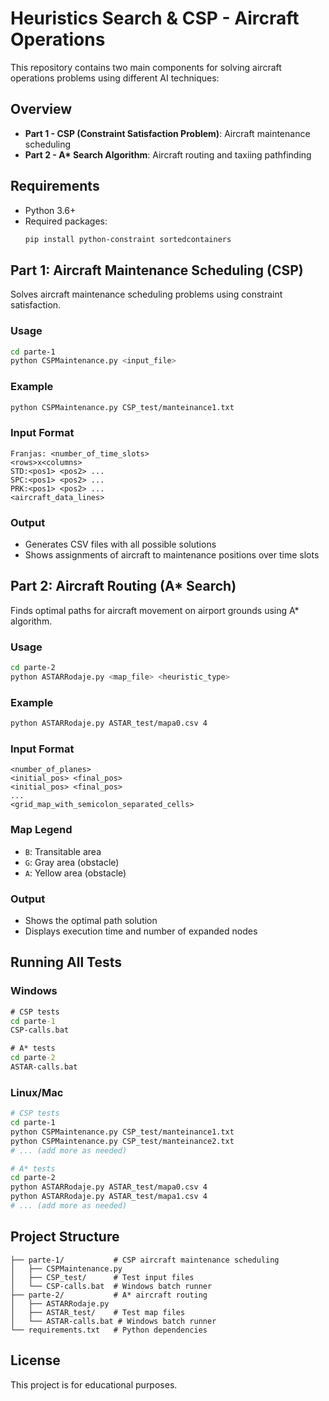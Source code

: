 # Heuristics Search & CSP - Aircraft Operations

This repository contains two main components for solving aircraft operations problems using different AI techniques:

## Overview

- **Part 1 - CSP (Constraint Satisfaction Problem)**: Aircraft maintenance scheduling
- **Part 2 - A\* Search Algorithm**: Aircraft routing and taxiing pathfinding

## Requirements

- Python 3.6+
- Required packages:
  ```bash
  pip install python-constraint sortedcontainers
  ```

## Part 1: Aircraft Maintenance Scheduling (CSP)

Solves aircraft maintenance scheduling problems using constraint satisfaction.

### Usage
```bash
cd parte-1
python CSPMaintenance.py <input_file>
```

### Example
```bash
python CSPMaintenance.py CSP_test/manteinance1.txt
```

### Input Format
```
Franjas: <number_of_time_slots>
<rows>x<columns>
STD:<pos1> <pos2> ...
SPC:<pos1> <pos2> ...
PRK:<pos1> <pos2> ...
<aircraft_data_lines>
```

### Output
- Generates CSV files with all possible solutions
- Shows assignments of aircraft to maintenance positions over time slots

## Part 2: Aircraft Routing (A* Search)

Finds optimal paths for aircraft movement on airport grounds using A* algorithm.

### Usage
```bash
cd parte-2
python ASTARRodaje.py <map_file> <heuristic_type>
```

### Example
```bash
python ASTARRodaje.py ASTAR_test/mapa0.csv 4
```

### Input Format
```
<number_of_planes>
<initial_pos> <final_pos>
<initial_pos> <final_pos>
...
<grid_map_with_semicolon_separated_cells>
```

### Map Legend
- `B`: Transitable area
- `G`: Gray area (obstacle)
- `A`: Yellow area (obstacle)

### Output
- Shows the optimal path solution
- Displays execution time and number of expanded nodes

## Running All Tests

### Windows
```cmd
# CSP tests
cd parte-1
CSP-calls.bat

# A* tests  
cd parte-2
ASTAR-calls.bat
```

### Linux/Mac
```bash
# CSP tests
cd parte-1
python CSPMaintenance.py CSP_test/manteinance1.txt
python CSPMaintenance.py CSP_test/manteinance2.txt
# ... (add more as needed)

# A* tests
cd parte-2
python ASTARRodaje.py ASTAR_test/mapa0.csv 4
python ASTARRodaje.py ASTAR_test/mapa1.csv 4
# ... (add more as needed)
```

## Project Structure
```
├── parte-1/           # CSP aircraft maintenance scheduling
│   ├── CSPMaintenance.py
│   ├── CSP_test/      # Test input files
│   └── CSP-calls.bat  # Windows batch runner
├── parte-2/           # A* aircraft routing
│   ├── ASTARRodaje.py  
│   ├── ASTAR_test/    # Test map files
│   └── ASTAR-calls.bat # Windows batch runner
└── requirements.txt   # Python dependencies
```

## License

This project is for educational purposes.